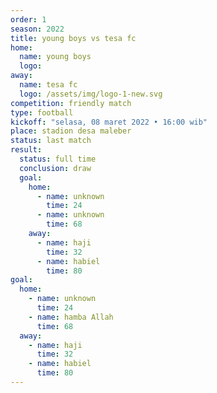 ```yaml
---
order: 1
season: 2022
title: young boys vs tesa fc
home:
  name: young boys
  logo: 
away:
  name: tesa fc
  logo: /assets/img/logo-1-new.svg
competition: friendly match
type: football
kickoff: "selasa, 08 maret 2022 • 16:00 wib"
place: stadion desa maleber
status: last match
result: 
  status: full time
  conclusion: draw
  goal:
    home:
      - name: unknown
        time: 24
      - name: unknown
        time: 68
    away:
      - name: haji
        time: 32
      - name: habiel
        time: 80
goal:
  home:
    - name: unknown
      time: 24
    - name: hamba Allah
      time: 68
  away:
    - name: haji
      time: 32
    - name: habiel
      time: 80
---
```

